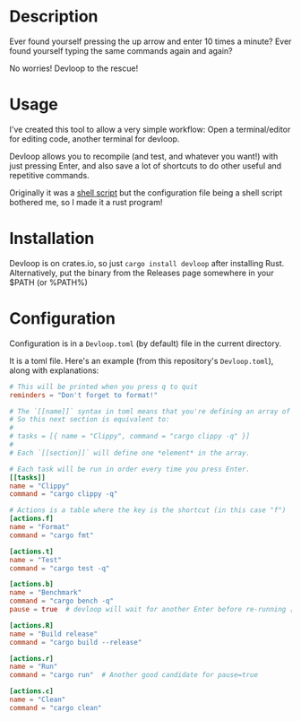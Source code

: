 # Description

Ever found yourself pressing the up arrow and enter 10 times a minute?
Ever found yourself typing the same commands again and again?

No worries! Devloop to the rescue!

# Usage
I've created this tool to allow a very simple workflow:
Open a terminal/editor for editing code, another terminal for devloop.

Devloop allows you to recompile (and test, and whatever you want!) with just pressing Enter,
and also save a lot of shortcuts to do other useful and repetitive commands.

Originally it was a [shell script](https://github.com/SuperCuber/dotfiles/blob/62437b10abbfc509421b4ff4b4122547d8b263e8/scripts/devloop) but the configuration file being a shell script bothered me, so I made it a rust program!

# Installation
Devloop is on crates.io, so just `cargo install devloop` after installing Rust.
Alternatively, put the binary from the Releases page somewhere in your $PATH (or %PATH%)

# Configuration
Configuration is in a `Devloop.toml` (by default) file in the current directory.

It is a toml file. Here's an example (from this repository's `Devloop.toml`), along with explanations:

```toml
# This will be printed when you press q to quit
reminders = "Don't forget to format!"

# The `[[name]]` syntax in toml means that you're defining an array of tables.
# So this next section is equivalent to:
#
# tasks = [{ name = "Clippy", command = "cargo clippy -q" }]
#
# Each `[[section]]` will define one *element* in the array.

# Each task will be run in order every time you press Enter.
[[tasks]]
name = "Clippy"
command = "cargo clippy -q"

# Actions is a table where the key is the shortcut (in this case "f")
[actions.f]
name = "Format"
command = "cargo fmt"

[actions.t]
name = "Test"
command = "cargo test -q"

[actions.b]
name = "Benchmark"
command = "cargo bench -q"
pause = true  # devloop will wait for another Enter before re-running [[tasks]]

[actions.R]
name = "Build release"
command = "cargo build --release"

[actions.r]
name = "Run"
command = "cargo run"  # Another good candidate for pause=true

[actions.c]
name = "Clean"
command = "cargo clean"
```
